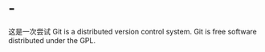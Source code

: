 # -
这是一次尝试
Git is a distributed version control system.
Git is free software distributed under the GPL.
